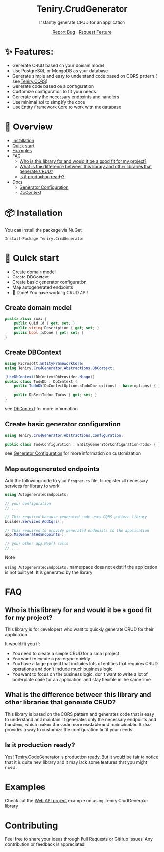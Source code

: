 <div align="center">
<h1>Teniry.CrudGenerator</h1>
Instantly generate CRUD for an application

[Report Bug][github-issues-url] · [Request Feature][github-issues-url]

[github-issues-url]:https://github.com/Sedokina/Teniry.CrudGenerator/issues
</div>

# ✨ Features:

- Generate CRUD based on your domain model
- Use PostgreSQL or MongoDB as your database
- Generate simple and easy to understand code based on CQRS pattern (
  see [Teniry.CQRS](https://github.com/Sedokina/Teniry.CQRS))
- Generate code based on a configuration
- Customize configuration to fit your needs
- Generate only the necessary endpoints and handlers
- Use minimal api to simplify the code
- Use Entity Framework Core to work with the database

# 🔭 Overview

* [Installation](#-installation)
* [Quick start](#-quick-start)
* [Examples](#examples)
* [FAQ](#faq)
    * [Who is this library for and would it be a good fit for my project?](#who-is-this-library-for-and-would-it-be-a-good-fit-for-my-project)
    * [What is the difference between this library and other libraries that generate CRUD?](#what-is-the-difference-between-this-library-and-other-libraries-that-generate-crud)
    * [Is it production ready?](#is-it-production-ready)
* Docs
    * [Generator Configuration](docs/entity-generator-configuration.md)
    * [DbContext](docs/db-context.md)

# 📦 Installation

You can install the package via NuGet:

```
Install-Package Teniry.CrudGenerator
```

# 🔨 Quick start

* Create domain model
* Create DBContext
* Create basic generator configuration
* Map autogenerated endpoints
* 🚀 Done! You have working CRUD API!

## Create domain model

```csharp
public class Todo {
    public Guid Id { get; set; }
    public string Description { get; set; }
    public bool IsDone { get; set; }
}
```

## Create DBContext

```csharp
using Microsoft.EntityFrameworkCore;
using Teniry.CrudGenerator.Abstractions.DbContext;

[UseDbContext(DbContextDbProvider.Mongo)]
public class TodoDb : DbContext {
    public TodoDb(DbContextOptions<TodoDb> options) : base(options) { }

    public DbSet<Todo> Todos { get; set; }
}
```

see [DbContext](docs/db-context.md) for more information

## Create basic generator configuration

```csharp
using Teniry.CrudGenerator.Abstractions.Configuration;

public class TodoConfiguration : EntityGeneratorConfiguration<Todo> { }
```

see [Generator Configuration](docs/entity-generator-configuration.md) for more information on customization

## Map autogenerated endpoints

Add the following code to your `Program.cs` file, to register all necessary services for library to work

```csharp
using AutogeneratedEndpoints;

// your configuration
// ...

// This required because generated code uses CQRS pattern library
builder.Services.AddCqrs();

// This required to provide generated endpoints to the application
app.MapGeneratedEndpoints();

// your other app.Map() calls
// ...
```

> [!NOTE]
> `using AutogeneratedEndpoints;` namespace does not exist if the application is not built yet. It is generated by
> the library

# FAQ

## Who is this library for and would it be a good fit for my project?

This library is for developers who want to quickly generate CRUD for their application.

It would fit you if:

* You need to create a simple CRUD for a small project
* You want to create a prototype quickly
* You have a large project that includes lots of entities that requires CRUD operations and don't include much business
  logic
* You want to focus on the business logic, don't want to write a lot of boilerplate code for an application, and stay
  flexible in the same time

## What is the difference between this library and other libraries that generate CRUD?

This library is based on the CQRS pattern and generates code that is easy to understand and maintain.
It generates only the necessary endpoints and handlers, which makes the code more readable and maintainable.
It also provides a way to customize the configuration to fit your needs.

## Is it production ready?

Yes! Teniry.CodeGenerator is production ready. But it would be fair to notice that it is quite new library and it may
lack some features that you might need.

# Examples

Check out the [Web API project](samples/Teniry.CrudGenerator.SampleApi) example on using Teniry.CrudGenerator library

# Contributing

Feel free to share your ideas through Pull Requests or GitHub Issues. Any contribution or feedback is appreciated!
